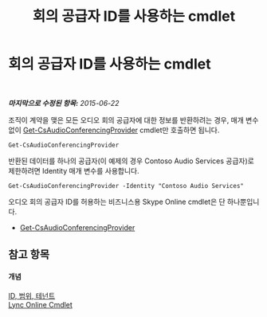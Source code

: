 ﻿---
title: 회의 공급자 ID를 사용하는 cmdlet
TOCTitle: 회의 공급자 ID를 사용하는 cmdlet
ms:assetid: be5621b6-ec11-4b12-83ec-075af269ca6a
ms:mtpsurl: https://technet.microsoft.com/ko-kr/library/Dn362841(v=OCS.15)
ms:contentKeyID: 56270294
ms.date: 08/24/2015
mtps_version: v=OCS.15
ms.translationtype: HT
---

# 회의 공급자 ID를 사용하는 cmdlet

 

_**마지막으로 수정된 항목:** 2015-06-22_

조직이 계약을 맺은 모든 오디오 회의 공급자에 대한 정보를 반환하려는 경우, 매개 변수 없이 [Get-CsAudioConferencingProvider](get-csaudioconferencingprovider.md) cmdlet만 호출하면 됩니다.

    Get-CsAudioConferencingProvider

반환된 데이터를 하나의 공급자(이 예제의 경우 Contoso Audio Services 공급자)로 제한하려면 Identity 매개 변수를 사용합니다.

    Get-CsAudioConferencingProvider -Identity "Contoso Audio Services"

오디오 회의 공급자 ID를 허용하는 비즈니스용 Skype Online cmdlet은 단 하나뿐입니다.

  - [Get-CsAudioConferencingProvider](get-csaudioconferencingprovider.md)

## 참고 항목

#### 개념

[ID, 범위, 테넌트](identities-scopes-and-tenants-in-skype-for-business-online.md)  
[Lync Online Cmdlet](the-skype-for-business-online-cmdlets.md)

